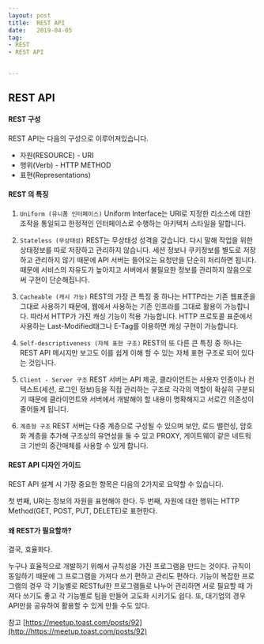 ```yaml
---
layout: post
title:  REST API
date:   2019-04-05
tag:
- REST
- REST API


---
```


## REST API

#### REST 구성

REST API는 다음의 구성으로 이루어져있습니다.

- 자원(RESOURCE) - URI
- 행위(Verb) - HTTP METHOD
- 표현(Representations)


#### REST 의 특징

1. `Uniform (유니폼 인터페이스)`
Uniform Interface는 URI로 지정한 리소스에 대한 조작을 통일되고 한정적인 인터페이스로 수행하는 아키텍처 스타일을 말합니다.

2. `Stateless (무상태성)`
REST는 무상태성 성격을 갖습니다. 다시 말해 작업을 위한 상태정보를 따로 저장하고 관리하지 않습니다. 세션 정보나 쿠키정보를 별도로 저장하고 관리하지 않기 때문에 API 서버는 들어오는 요청만을 단순히 처리하면 됩니다. 때문에 서비스의 자유도가 높아지고 서버에서 불필요한 정보를 관리하지 않음으로써 구현이 단순해집니다.

3. `Cacheable (캐시 가능)`
REST의 가장 큰 특징 중 하나는 HTTP라는 기존 웹표준을 그대로 사용하기 때문에, 웹에서 사용하는 기존 인프라를 그대로 활용이 가능합니다. 따라서 HTTP가 가진 캐싱 기능이 적용 가능합니다. HTTP 프로토콜 표준에서 사용하는 Last-Modified태그나 E-Tag를 이용하면 캐싱 구현이 가능합니다.

4. `Self-descriptiveness (자체 표현 구조)`
REST의 또 다른 큰 특징 중 하나는 REST API 메시지만 보고도 이를 쉽게 이해 할 수 있는 자체 표현 구조로 되어 있다는 것입니다.

5. `Client - Server 구조`
REST 서버는 API 제공, 클라이언트는 사용자 인증이나 컨텍스트(세션, 로그인 정보)등을 직접 관리하는 구조로 각각의 역할이 확실히 구분되기 때문에 클라이언트와 서버에서 개발해야 할 내용이 명확해지고 서로간 의존성이 줄어들게 됩니다.

6. `계층형 구조`
REST 서버는 다중 계층으로 구성될 수 있으며 보안, 로드 밸런싱, 암호화 계층을 추가해 구조상의 유연성을 둘 수 있고 PROXY, 게이트웨이 같은 네트워크 기반의 중간매체를 사용할 수 있게 합니다.


#### REST API 디자인 가이드

REST API 설계 시 가장 중요한 항목은 다음의 2가지로 요약할 수 있습니다.

첫 번째, URI는 정보의 자원을 표현해야 한다.
두 번째, 자원에 대한 행위는 HTTP Method(GET, POST, PUT, DELETE)로 표현한다.


#### 왜 REST가 필요할까?

결국, 효율화다.

누구나 효율적으로 개발하기 위해서 규칙성을 가진 프로그램을 만드는 것이다.
규칙이 동일하기 때문에 그 프로그램을 가져다 쓰기 편하고 관리도 편하다.
기능이 복잡한 프로그램의 경우 각 기능별로 RESTful한 프로그램들로 나누어 관리하면
서로 필요할 때 가져다 쓰기도 좋고 각 기능별로 팀을 만들어 고도화 시키기도 쉽다.
또, 대기업의 경우 API만을 공유하여 활용할 수 있게 만들 수도 있다.


참고
[https://meetup.toast.com/posts/92](http://https://meetup.toast.com/posts/92)





